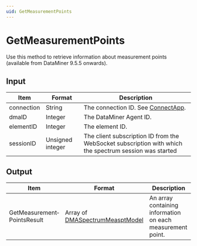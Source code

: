```yaml
---
uid: GetMeasurementPoints
---
```


# GetMeasurementPoints

Use this method to retrieve information about measurement points (available from DataMiner 9.5.5 onwards).

## Input

| Item       | Format           | Description                                                                                            |
|------------|------------------|--------------------------------------------------------------------------------------------------------|
| connection | String           | The connection ID. See [ConnectApp](xref:ConnectApp).                       |
| dmaID      | Integer          | The DataMiner Agent ID.                                                                                |
| elementID  | Integer          | The element ID.                                                                                        |
| sessionID  | Unsigned integer | The client subscription ID from the WebSocket subscription with which the spectrum session was started |

## Output

| Item | Format | Description |
|--|--|--|
| GetMeasurement­PointsResult | Array of [DMASpectrumMeasptModel](xref:DMASpectrumMeasptModel) | An array containing information on each measurement point. |

